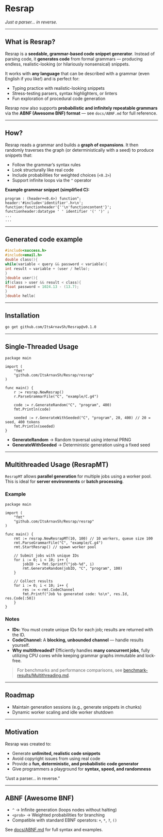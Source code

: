 # Resrap

*Just a parser… in reverse.*

---

## What is Resrap?

Resrap is a **seedable, grammar-based code snippet generator**. Instead of parsing code, it **generates code** from formal grammars — producing endless, realistic-looking (or hilariously nonsensical) snippets.

It works with **any language** that can be described with a grammar (even English if you like!) and is perfect for:

* Typing practice with realistic-looking snippets
* Stress-testing parsers, syntax highlighters, or linters
* Fun exploration of procedural code generation

Resrap now also supports **probabilistic and infinitely repeatable grammars** via the **ABNF (Awesome BNF) format** — see `docs/ABNF.md` for full reference.

---

## How?

Resrap reads a grammar and builds a **graph of expansions**. It then randomly traverses the graph (or deterministically with a seed) to produce snippets that:

* Follow the grammar’s syntax rules
* Look structurally like real code
* Include probabilities for weighted choices (`<0.2>`)
* Support infinite loops via the `^` operator

**Example grammar snippet (simplified C):**

```abnf
program : (header+<0.4>) function^;
header:'#include<'identifier'.h>\n';
function:functionheader'{''\n'functioncontent'}';
functionheader:datatype ' ' identifier '(' ')' ;
...
...
````

---

## Generated code example

```c
#include<success.h>
#include<email.h>
double class(){
while(variable < query && password < variable){
int result = variable + (user / hello);
}
}double user(){
if(class > user && result < class){
float password = 1024.13 - (13.7);
}
}double hello(
```

---

## Installation

```bash
go get github.com/ItsArnavSh/Resrap@v0.1.0
```

---

## Single-Threaded Usage

```golang
package main

import (
    "fmt"
    "github.com/ItsArnavSh/Resrap/resrap"
)

func main() {
    r := resrap.NewResrap()
    r.ParseGrammarFile("C", "example/C.g4")

    code := r.GenerateRandom("C", "program", 400)
    fmt.Println(code)

    seeded := r.GenerateWithSeeded("C", "program", 20, 400) // 20 = seed, 400 tokens
    fmt.Println(seeded)
}
```

* **GenerateRandom** → Random traversal using internal PRNG
* **GenerateWithSeeded** → Deterministic generation using a fixed seed

---

## Multithreaded Usage (ResrapMT)

`ResrapMT` allows **parallel generation** for multiple jobs using a worker pool. This is ideal for **server environments** or **batch processing**.

### Example

```golang
package main

import (
    "fmt"
    "github.com/ItsArnavSh/Resrap/resrap"
)

func main() {
    rmt := resrap.NewResrapMT(10, 100) // 10 workers, queue size 100
    rmt.ParseGrammarFile("C", "example/C.g4")
    rmt.StartResrap() // spawn worker pool

    // Submit jobs with unique IDs
    for i := 0; i < 10; i++ {
        jobID := fmt.Sprintf("job-%d", i)
        rmt.GenerateRandom(jobID, "C", "program", 100)
    }

    // Collect results
    for i := 0; i < 10; i++ {
        res := <-rmt.CodeChannel
        fmt.Printf("Job %s generated code: %s\n", res.Id, res.Code[:50])
    }
}
```

### Notes

* **IDs:** You must create unique IDs for each job; results are returned with the ID.
* **CodeChannel:** A **blocking, unbounded channel** — handle results yourself.
* **Why multithreaded?** Efficiently handles **many concurrent jobs**, fully utilizing CPU cores while keeping grammar graphs immutable and lock-free.

> For benchmarks and performance comparisons, see [benchmark-results/Multithreading.md](benchmark-results/Multithreading.md).

---

## Roadmap

* Maintain generation sessions (e.g., generate snippets in chunks)
* Dynamic worker scaling and idle worker shutdown

---

## Motivation

Resrap was created to:

* Generate **unlimited, realistic code snippets**
* Avoid copyright issues from using real code
* Provide a **fun, deterministic, and probabilistic code generator**
* Give programmers a playground for **syntax, speed, and randomness**

“Just a parser… in reverse.”

---

## ABNF (Awesome BNF)

* `^` → Infinite generation (loops nodes without halting)
* `<prob>` → Weighted probabilities for branching
* Compatible with standard EBNF operators: `+`, `*`, `?`, `()`

See [docs/ABNF.md](docs/ABNF.md) for full syntax and examples.

